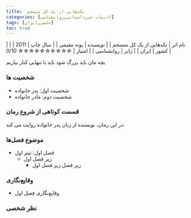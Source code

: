 ```yaml
---
title:  تکه‌هایی از یک کل منسجم 
categories: [ادبیات غیر‌داستانی,روانشناسی]
tags: [علمی,ایران]
toc: true
---
```



| نام اثر | تکه‌هایی از یک کل منسجم |
| نویسنده | پونه مقیمی |
| سال چاپ | 2011 |
| کشور | ایران |
| ژانر | روانشناسی |
| امتیاز | ☆☆☆☆☆☆☆☆☆☆ 0/10 |


بچه مان باید بزرگ شود
باید با تنهایی کنار بیاریم


### شخصیت ها
- شخصیت اول: پدر خانواده
- شخصیت دوم: مادر خانواده

### قسمت کوتاهی از شروع رمان
در این رمان، نویسنده از زبان پدر خانواده روایت می کند.

### موضوع فصل‌ها
- فصل اول: تیتر اول
  - زیر فصل اول
    - زیر فصل زیر فصل اول

### وقایع‌نگاری
- وقایع‌نگاری فصل اول

### نظر شخصی



